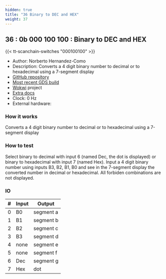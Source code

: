 ```yaml
---
hidden: true
title: "36 Binary to DEC and HEX"
weight: 37
---
```


## 36 : 0b 000 100 100 : Binary to DEC and HEX

{{< tt-scanchain-switches "000100100" >}}

* Author: Norberto Hernandez-Como
* Description: Converts a 4 digit binary number to decimal or to hexadecimal using a 7-segment display
* [GitHub repository](https://github.com/jedicomo22/Norberto_IPN_V1)
* [Most recent GDS build](https://github.com/jedicomo22/Norberto_IPN_V1/actions/runs/4663958722)
* [Wokwi](https://wokwi.com/projects/361684719151591425) project
* [Extra docs]()
* Clock: 0 Hz
* External hardware: 



### How it works

Converts a 4 digit binary number to decimal or to hexadecimal using a 7-segment display


### How to test

Select binary to decimal with input 6 (named Dec, the dot is displayed) or binary to hexadecimal with input 7 (named Hex).
Input a 4 digit binary number using inputs B3, B2, B1, B0 and see in the 7-segment display the converted number in decimal or hexadecimal.
All forbiden combinations are not displayed.


### IO

| # | Input        | Output       |
|---|--------------|--------------|
| 0 | B0  | segment a |
| 1 | B1  | segment b |
| 2 | B2  | segment c |
| 3 | B3  | segment d |
| 4 | none  | segment e |
| 5 | none  | segment f |
| 6 | Dec  | segment g |
| 7 | Hex  | dot |
